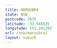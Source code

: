 ```yaml
---
title: MAROUBRA
state: NSW
postcode: 2035
latitude: -33.945635
longitude: 151.241292
url: /nsw/maroubra/
layout: suburb
---
```

